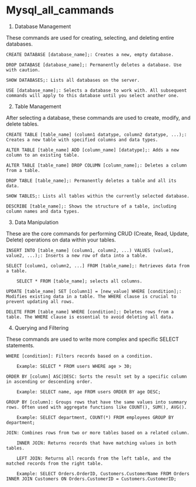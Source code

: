 # Mysql_all_cammands

1. Database Management

These commands are used for creating, selecting, and deleting entire databases.

    CREATE DATABASE [database_name];: Creates a new, empty database.

    DROP DATABASE [database_name];: Permanently deletes a database. Use with caution.

    SHOW DATABASES;: Lists all databases on the server.

    USE [database_name];: Selects a database to work with. All subsequent commands will apply to this database until you select another one.

2. Table Management

After selecting a database, these commands are used to create, modify, and delete tables.

    CREATE TABLE [table_name] (column1 datatype, column2 datatype, ...);: Creates a new table with specified columns and data types.

    ALTER TABLE [table_name] ADD [column_name] [datatype];: Adds a new column to an existing table.

    ALTER TABLE [table_name] DROP COLUMN [column_name];: Deletes a column from a table.

    DROP TABLE [table_name];: Permanently deletes a table and all its data.

    SHOW TABLES;: Lists all tables within the currently selected database.

    DESCRIBE [table_name];: Shows the structure of a table, including column names and data types.

3. Data Manipulation

These are the core commands for performing CRUD (Create, Read, Update, Delete) operations on data within your tables.

    INSERT INTO [table_name] (column1, column2, ...) VALUES (value1, value2, ...);: Inserts a new row of data into a table.

    SELECT [column1, column2, ...] FROM [table_name];: Retrieves data from a table.

        SELECT * FROM [table_name]; selects all columns.

    UPDATE [table_name] SET [column1] = [new_value] WHERE [condition];: Modifies existing data in a table. The WHERE clause is crucial to prevent updating all rows.

    DELETE FROM [table_name] WHERE [condition];: Deletes rows from a table. The WHERE clause is essential to avoid deleting all data.

4. Querying and Filtering

These commands are used to write more complex and specific SELECT statements.

    WHERE [condition]: Filters records based on a condition.

        Example: SELECT * FROM users WHERE age > 30;

    ORDER BY [column] ASC|DESC: Sorts the result set by a specific column in ascending or descending order.

        Example: SELECT name, age FROM users ORDER BY age DESC;

    GROUP BY [column]: Groups rows that have the same values into summary rows. Often used with aggregate functions like COUNT(), SUM(), AVG().

        Example: SELECT department, COUNT(*) FROM employees GROUP BY department;

    JOIN: Combines rows from two or more tables based on a related column.

        INNER JOIN: Returns records that have matching values in both tables.

        LEFT JOIN: Returns all records from the left table, and the matched records from the right table.

        Example: SELECT Orders.OrderID, Customers.CustomerName FROM Orders INNER JOIN Customers ON Orders.CustomerID = Customers.CustomerID;
